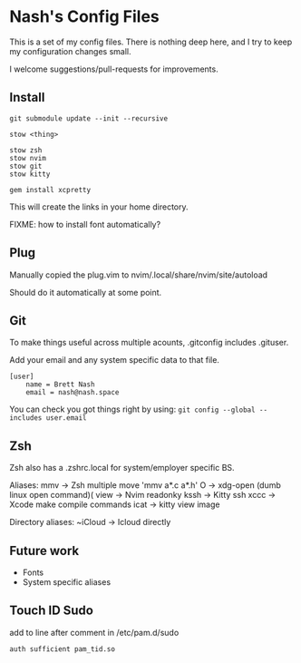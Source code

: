 Nash's Config Files
===================

This is a set of my config files.  There is nothing deep here, and I try to
keep my configuration changes small.

I welcome suggestions/pull-requests for improvements.

Install
-------

	git submodule update --init --recursive

	stow <thing>

	stow zsh
	stow nvim
	stow git
	stow kitty

    gem install xcpretty

    
This will create the links in your home directory.

FIXME: how to install font automatically?

Plug
----

Manually copied the plug.vim to nvim/.local/share/nvim/site/autoload

Should do it automatically at some point.

Git
---

To make things useful across multiple acounts, .gitconfig includes .gituser.

Add your email and any system specific data to that file.

```
[user]
	name = Brett Nash
	email = nash@nash.space
```

You can check you got things right by using: `git config --global --includes user.email`

Zsh
---

Zsh also has a .zshrc.local for system/employer specific BS.

Aliases:
    mmv -> Zsh multiple move 'mmv a*.c a*.h'
    O -> xdg-open (dumb linux open command)(
    view -> Nvim readonky
    kssh -> Kitty ssh
    xccc -> Xcode make compile commands
    icat -> kitty view image

Directory aliases:
    ~iCloud -> Icloud directly

Future work
-----------

   - Fonts
   - System specific aliases

Touch ID Sudo
-------------

add to line after comment in /etc/pam.d/sudo

```
auth sufficient pam_tid.so
```
